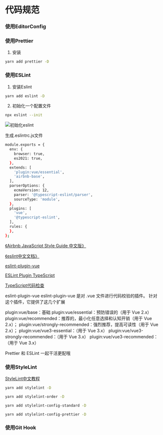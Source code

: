 # 代码规范

### 使用EditorConfig

### 使用Prettier

1. 安装
```sh
yarn add prettier -D
```

### 使用ESLint
1. 安装Eslint

```sh
yarn add eslint -D
```

2. 初始化一个配置文件

```sh
npx eslint --init
```
![初始化eslint](/img/vue3project/eslint1.png)

生成.eslintrc.js文件

```sh
module.exports = {
  env: {
    browser: true,
    es2021: true,
  },
  extends: [
    'plugin:vue/essential',
    'airbnb-base',
  ],
  parserOptions: {
    ecmaVersion: 12,
    parser: '@typescript-eslint/parser',
    sourceType: 'module',
  },
  plugins: [
    'vue',
    '@typescript-eslint',
  ],
  rules: {
  },
};
```
[《Airbnb JavaScript Style Guide 中文版》](https://github.com/sivan/javascript-style-guide/blob/master/es5/README.md)

[《eslint中文文档》](https://eslint.bootcss.com/)

[eslint-plugin-vue](https://eslint.vuejs.org/rules/)

[ESLint Plugin TypeScript](https://github.com/typescript-eslint/typescript-eslint/tree/master/packages/eslint-plugin#supported-rules)

[TypeScript代码检查](https://github.com/xcatliu/typescript-tutorial/blob/master/engineering/lint.md)

eslint-plugin-vue
eslint-plugin-vue 是对 .vue 文件进行代码校验的插件。
针对这个插件，它提供了这几个扩展

plugin:vue/base：基础
plugin:vue/essential：预防错误的（用于 Vue 2.x）
plugin:vue/recommended：推荐的，最小化任意选择和认知开销（用于 Vue 2.x）；
plugin:vue/strongly-recommended：强烈推荐，提高可读性（用于 Vue 2.x）；
plugin:vue/vue3-essential：（用于 Vue 3.x）
plugin:vue/vue3-strongly-recommended：（用于 Vue 3.x）
plugin:vue/vue3-recommended：（用于 Vue 3.x）


Prettier 和 ESLint 一起干活更配哦

### 使用StyleLint
[StyleLint中文教程](https://cloud.tencent.com/developer/doc/1267)

```sh
yarn add stylelint -D
```
```sh
yarn add stylelint-order -D
```
```sh
yarn add stylelint-config-standard -D
```
```sh
yarn add stylelint-config-prettier -D
```
### 使用Git Hook